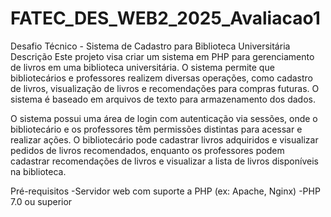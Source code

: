 # FATEC_DES_WEB2_2025_Avaliacao1
Desafio Técnico - Sistema de Cadastro para Biblioteca Universitária
Descrição
Este projeto visa criar um sistema em PHP para gerenciamento de livros em uma biblioteca universitária. O sistema permite que bibliotecários e professores realizem diversas operações, como cadastro de livros, visualização de livros e recomendações para compras futuras. O sistema é baseado em arquivos de texto para armazenamento dos dados.

O sistema possui uma área de login com autenticação via sessões, onde o bibliotecário e os professores têm permissões distintas para acessar e realizar ações. O bibliotecário pode cadastrar livros adquiridos e visualizar pedidos de livros recomendados, enquanto os professores podem cadastrar recomendações de livros e visualizar a lista de livros disponíveis na biblioteca.

Pré-requisitos
-Servidor web com suporte a PHP (ex: Apache, Nginx)
-PHP 7.0 ou superior
